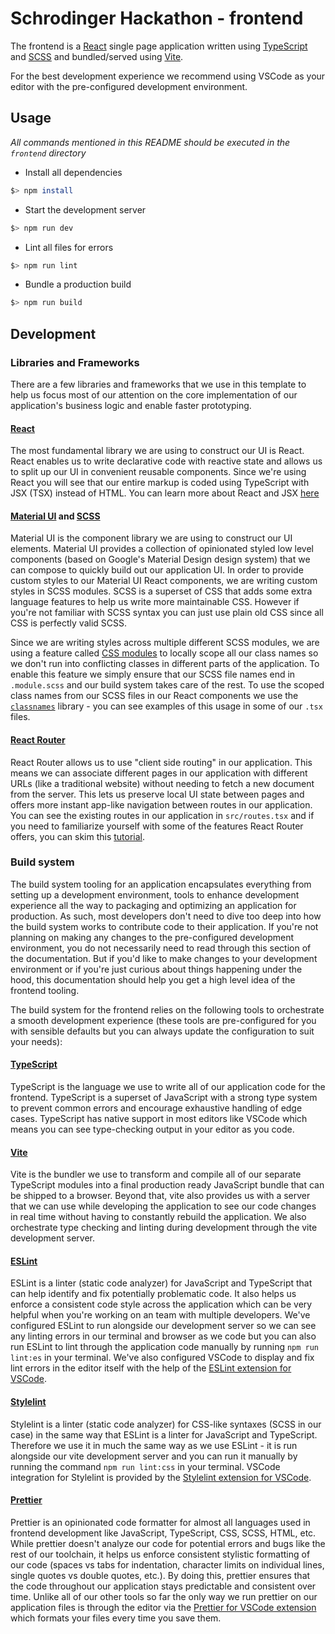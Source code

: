 # Schrodinger Hackathon - frontend

The frontend is a [React](https://beta.reactjs.org/) single page application written using [TypeScript](https://www.typescriptlang.org/) and [SCSS](https://sass-lang.com/) and bundled/served using [Vite](https://vitejs.dev/).

For the best development experience we recommend using VSCode as your editor with the pre-configured development environment.

## Usage

_All commands mentioned in this README should be executed in the `frontend` directory_

- Install all dependencies

```sh
$> npm install
```

- Start the development server

```sh
$> npm run dev
```

- Lint all files for errors

```sh
$> npm run lint
```

- Bundle a production build

```sh
$> npm run build
```

## Development

### Libraries and Frameworks

There are a few libraries and frameworks that we use in this template to help us focus most of our attention on the core implementation of our application's business logic and enable faster prototyping.

#### [React](https://beta.reactjs.org/)

The most fundamental library we are using to construct our UI is React. React enables us to write declarative code with reactive state and allows us to split up our UI in convenient reusable components. Since we're using React you will see that our entire markup is coded using TypeScript with JSX (TSX) instead of HTML. You can learn more about React and JSX [here](https://beta.reactjs.org/learn/describing-the-ui)

#### [Material UI](https://mui.com/) and [SCSS](https://sass-lang.com)

Material UI is the component library we are using to construct our UI elements. Material UI provides a collection of opinionated styled low level components (based on Google's Material Design design system) that we can compose to quickly build out our application UI. In order to provide custom styles to our Material UI React components, we are writing custom styles in SCSS modules. SCSS is a superset of CSS that adds some extra language features to help us write more maintainable CSS. However if you're not familiar with SCSS syntax you can just use plain old CSS since all CSS is perfectly valid SCSS.

Since we are writing styles across multiple different SCSS modules, we are using a feature called [CSS modules](https://github.com/css-modules/css-modules) to locally scope all our class names so we don't run into conflicting classes in different parts of the application. To enable this feature we simply ensure that our SCSS file names end in `.module.scss` and our build system takes care of the rest. To use the scoped class names from our SCSS files in our React components we use the [`classnames`](https://github.com/JedWatson/classnames#alternate-bind-version-for-css-modules) library - you can see examples of this usage in some of our `.tsx` files.

#### [React Router](https://reactrouter.com/en/6.6.1/start/overview)

React Router allows us to use "client side routing" in our application. This means we can associate different pages in our application with different URLs (like a traditional website) without needing to fetch a new document from the server. This lets us preserve local UI state between pages and offers more instant app-like navigation between routes in our application. You can see the existing routes in our application in `src/routes.tsx` and if you need to familiarize yourself with some of the features React Router offers, you can skim this [tutorial](https://reactrouter.com/en/6.6.1/start/tutorial).

### Build system

The build system tooling for an application encapsulates everything from setting up a development environment, tools to enhance development experience all the way to packaging and optimizing an application for production. As such, most developers don't need to dive too deep into how the build system works to contribute code to their application. If you're not planning on making any changes to the pre-configured development environment, you do not necessarily need to read through this section of the documentation. But if you'd like to make changes to your development environment or if you're just curious about things happening under the hood, this documentation should help you get a high level idea of the frontend tooling.

The build system for the frontend relies on the following tools to orchestrate a smooth development experience (these tools are pre-configured for you with sensible defaults but you can always update the configuration to suit your needs):

#### [TypeScript](https://www.typescriptlang.org/)

TypeScript is the language we use to write all of our application code for the frontend. TypeScript is a superset of JavaScript with a strong type system to prevent common errors and encourage exhaustive handling of edge cases. TypeScript has native support in most editors like VSCode which means you can see type-checking output in your editor as you code.

#### [Vite](https://vitejs.dev/)

Vite is the bundler we use to transform and compile all of our separate TypeScript modules into a final production ready JavaScript bundle that can be shipped to a browser. Beyond that, vite also provides us with a server that we can use while developing the application to see our code changes in real time without having to constantly rebuild the application. We also orchestrate type checking and linting during development through the vite development server.

#### [ESLint](https://eslint.org/)

ESLint is a linter (static code analyzer) for JavaScript and TypeScript that can help identify and fix potentially problematic code. It also helps us enforce a consistent code style across the application which can be very helpful when you're working on an team with multiple developers. We've configured ESLint to run alongside our development server so we can see any linting errors in our terminal and browser as we code but you can also run ESLint to lint through the application code manually by running `npm run lint:es` in your terminal. We've also configured VSCode to display and fix lint errors in the editor itself with the help of the [ESLint extension for VSCode](https://marketplace.visualstudio.com/items?itemName=dbaeumer.vscode-eslint).

#### [Stylelint](https://stylelint.io/)

Stylelint is a linter (static code analyzer) for CSS-like syntaxes (SCSS in our case) in the same way that ESLint is a linter for JavaScript and TypeScript. Therefore we use it in much the same way as we use ESLint - it is run alongside our vite development server and you can run it manually by running the command `npm run lint:css` in your terminal. VSCode integration for Stylelint is provided by the [Stylelint extension for VSCode](https://marketplace.visualstudio.com/items?itemName=stylelint.vscode-stylelint).

#### [Prettier](https://prettier.io/docs/en/index.html)

Prettier is an opinionated code formatter for almost all languages used in frontend development like JavaScript, TypeScript, CSS, SCSS, HTML, etc. While prettier doesn't analyze our code for potential errors and bugs like the rest of our toolchain, it helps us enforce consistent stylistic formatting of our code (spaces vs tabs for indentation, character limits on individual lines, single quotes vs double quotes, etc.). By doing this, prettier ensures that the code throughout our application stays predictable and consistent over time. Unlike all of our other tools so far the only way we run prettier on our application files is through the editor via the [Prettier for VSCode extension](https://marketplace.visualstudio.com/items?itemName=esbenp.prettier-vscode) which formats your files every time you save them.
